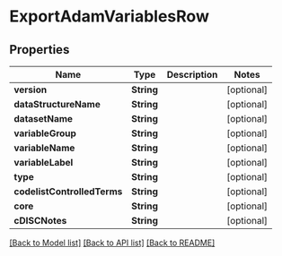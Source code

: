 # ExportAdamVariablesRow

## Properties
Name | Type | Description | Notes
------------ | ------------- | ------------- | -------------
**version** | **String** |  | [optional] 
**dataStructureName** | **String** |  | [optional] 
**datasetName** | **String** |  | [optional] 
**variableGroup** | **String** |  | [optional] 
**variableName** | **String** |  | [optional] 
**variableLabel** | **String** |  | [optional] 
**type** | **String** |  | [optional] 
**codelistControlledTerms** | **String** |  | [optional] 
**core** | **String** |  | [optional] 
**cDISCNotes** | **String** |  | [optional] 

[[Back to Model list]](../README.md#documentation-for-models) [[Back to API list]](../README.md#documentation-for-api-endpoints) [[Back to README]](../README.md)


